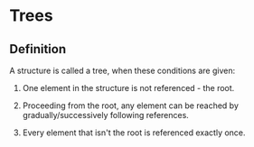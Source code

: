 # Trees

## Definition
A structure is called a tree, when these conditions are given:

1. One element in the structure is not referenced - the root.

2. Proceeding from the root, any element can be reached by
gradually/successively following references.

3. Every element that isn't the root is referenced exactly once.
